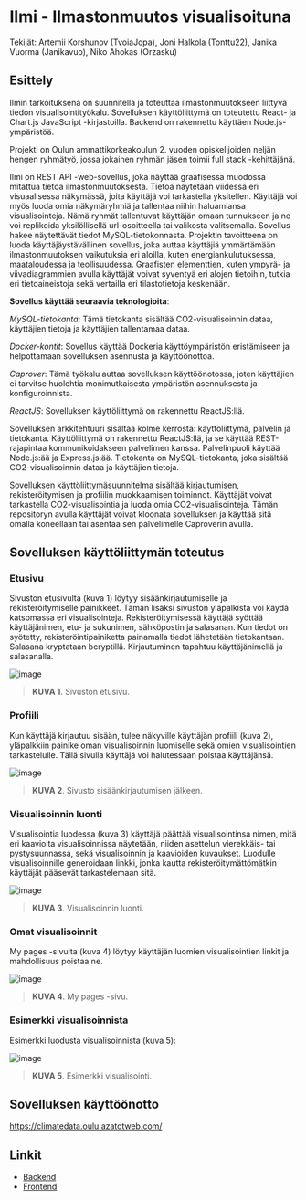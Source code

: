 # Ilmi - Ilmastonmuutos visualisoituna
Tekijät: Artemii Korshunov (TvoiaJopa), Joni Halkola (Tonttu22), Janika Vuorma (Janikavuo), Niko Ahokas (Orzasku)

## Esittely
Ilmin tarkoituksena on suunnitella ja toteuttaa ilmastonmuutokseen liittyvä tiedon visualisointityökalu. Sovelluksen käyttöliittymä on toteutettu React- ja Chart.js JavaScript -kirjastoilla. Backend on rakennettu käyttäen Node.js-ympäristöä. 

Projekti on Oulun ammattikorkeakoulun 2. vuoden opiskelijoiden neljän hengen ryhmätyö, jossa jokainen ryhmän jäsen toimii full stack -kehittäjänä.

Ilmi on REST API -web-sovellus, joka näyttää graafisessa muodossa mitattua tietoa ilmastonmuutoksesta. Tietoa näytetään viidessä eri visuaalisessa näkymässä, joita käyttäjä voi tarkastella yksitellen. Käyttäjä voi myös luoda omia näkymäryhmiä ja tallentaa niihin haluamiansa visualisointeja. Nämä ryhmät tallentuvat käyttäjän omaan tunnukseen ja ne voi replikoida yksilöllisellä url-osoitteella tai valikosta valitsemalla. Sovellus hakee näytettävät tiedot MySQL-tietokonnasta.
Projektin tavoitteena on luoda käyttäjäystävällinen sovellus, joka auttaa käyttäjiä ymmärtämään ilmastonmuutoksen vaikutuksia eri aloilla, kuten energiankulutuksessa, maataloudessa ja teollisuudessa. Graafisten elementtien, kuten ympyrä- ja viivadiagrammien avulla käyttäjät voivat syventyä eri alojen tietoihin, tutkia eri tietoaineistoja sekä vertailla eri tilastotietoja keskenään.

**Sovellus käyttää seuraavia teknologioita**: 

*MySQL-tietokanta*: Tämä tietokanta sisältää CO2-visualisoinnin dataa, käyttäjien tietoja ja käyttäjien tallentamaa dataa. 

*Docker-kontit*: Sovellus käyttää Dockeria käyttöympäristön eristämiseen ja helpottamaan sovelluksen asennusta ja käyttöönottoa. 

*Caprover*: Tämä työkalu auttaa sovelluksen käyttöönotossa, joten käyttäjien ei tarvitse huolehtia monimutkaisesta ympäristön asennuksesta ja konfiguroinnista. 

*ReactJS*: Sovelluksen käyttöliittymä on rakennettu ReactJS:llä. 

Sovelluksen arkkitehtuuri sisältää kolme kerrosta: käyttöliittymä, palvelin ja tietokanta. Käyttöliittymä on rakennettu ReactJS:llä, ja se käyttää REST-rajapintaa kommunikoidakseen palvelimen kanssa. Palvelinpuoli käyttää Node.js:ää ja Express.js:ää. Tietokanta on MySQL-tietokanta, joka sisältää CO2-visualisoinnin dataa ja käyttäjien tietoja. 

Sovelluksen käyttöliittymäsuunnitelma sisältää kirjautumisen, rekisteröitymisen ja profiilin muokkaamisen toiminnot. Käyttäjät voivat tarkastella CO2-visualisointia ja luoda omia CO2-visualisointeja. Tämän repositoryn avulla käyttäjät voivat kloonata sovelluksen ja käyttää sitä omalla koneellaan tai asentaa sen palvelimelle Caproverin avulla.


## Sovelluksen käyttöliittymän toteutus

### Etusivu
Sivuston etusivulta (kuva 1) löytyy sisäänkirjautumiselle ja rekisteröitymiselle painikkeet. Tämän lisäksi sivuston yläpalkista voi käydä katsomassa eri visualisointeja. Rekisteröitymisessä käyttäjä syöttää käyttäjänimen, etu- ja sukunimen, sähköpostin ja salasanan. Kun tiedot on syötetty, rekisteröintipainiketta painamalla tiedot lähetetään tietokantaan. Salasana kryptataan bcryptillä. Kirjautuminen tapahtuu käyttäjänimellä ja salasanalla.

![image](https://user-images.githubusercontent.com/112496055/234589055-b768989e-65ab-4809-aa73-f55bf63544da.png)
> **KUVA 1**. Sivuston etusivu.

### Profiili
Kun käyttäjä kirjautuu sisään, tulee näkyville käyttäjän profiili (kuva 2), yläpalkkiin painike oman visualisoinnin luomiselle sekä omien visualisointien tarkastelulle. Tällä sivulla käyttäjä voi halutessaan poistaa käyttäjänsä.

![image](https://user-images.githubusercontent.com/112496055/234589158-77abe3ca-4cea-44ad-aa61-2e48101922a6.png)
> **KUVA 2**. Sivusto sisäänkirjautumisen jälkeen.

### Visualisoinnin luonti
Visualisointia luodessa (kuva 3) käyttäjä päättää visualisointinsa nimen, mitä eri kaavioita visualisoinnissa näytetään, niiden asettelun vierekkäis- tai pystysuunnassa, sekä visualisoinnin ja kaavioiden kuvaukset. Luodulle visualisoinnille generoidaan linkki, jonka kautta rekisteröitymättömätkin käyttäjät pääsevät tarkastelemaan sitä.

![image](https://user-images.githubusercontent.com/112496055/234589189-7ceada47-e8d9-4c66-99af-14b2c5f571f8.png)
> **KUVA 3**. Visualisoinnin luonti.

### Omat visualisoinnit
My pages -sivulta (kuva 4) löytyy käyttäjän luomien visualisointien linkit ja mahdollisuus poistaa ne.

![image](https://user-images.githubusercontent.com/112496055/234589223-e737ba03-2922-46ab-baec-65384e6d6909.png)
> **KUVA 4**. My pages -sivu.

### Esimerkki visualisoinnista
Esimerkki luodusta visualisoinnista (kuva 5):

![image](https://user-images.githubusercontent.com/112496055/234589253-320a2963-3e6c-471f-ba6d-a198f5d2fb0d.png)
> **KUVA 5**. Esimerkki visualisointi.

## Sovelluksen käyttöönotto 
https://climatedata.oulu.azatotweb.com/

## Linkit
* [Backend](https://webproj9.oulu.azatotweb.com)
* [Frontend](https://visualiztions.oulu.azatotweb.com)
